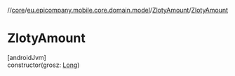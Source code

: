 //[core](../../../index.md)/[eu.epicompany.mobile.core.domain.model](../index.md)/[ZlotyAmount](index.md)/[ZlotyAmount](-zloty-amount.md)

# ZlotyAmount

[androidJvm]\
constructor(grosz: [Long](https://kotlinlang.org/api/latest/jvm/stdlib/kotlin/-long/index.html))
